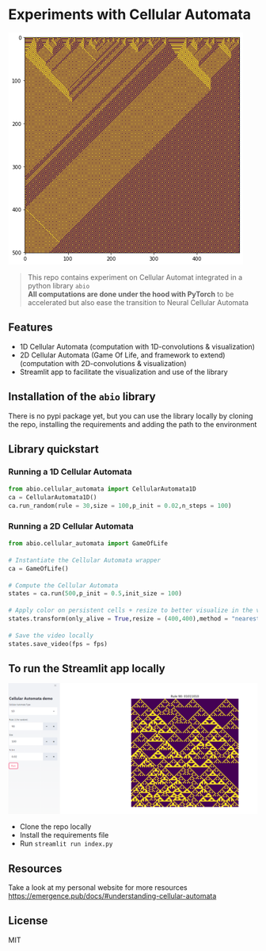 # Experiments with Cellular Automata
![](examples/images/1D_CA1.png)

> This repo contains experiment on Cellular Automat integrated in a python library ``abio``<br>
> **All computations are done under the hood with PyTorch** to be accelerated but also ease the transition to Neural Cellular Automata 


## Features
- 1D Cellular Automata (computation with 1D-convolutions & visualization)
- 2D Cellular Automata (Game Of Life, and framework to extend) (computation with 2D-convolutions & visualization)
- Streamlit app to facilitate the visualization and use of the library

## Installation of the ``abio`` library
There is no pypi package yet, but you can use the library locally by cloning the repo, installing the requirements and adding the path to the environment

## Library quickstart
### Running a 1D Cellular Automata
```python
from abio.cellular_automata import CellularAutomata1D
ca = CellularAutomata1D()
ca.run_random(rule = 30,size = 100,p_init = 0.02,n_steps = 100)
```

### Running a 2D Cellular Automata
```python
from abio.cellular_automata import GameOfLife

# Instantiate the Cellular Automata wrapper
ca = GameOfLife()

# Compute the Cellular Automata
states = ca.run(500,p_init = 0.5,init_size = 100)

# Apply color on persistent cells + resize to better visualize in the video
states.transform(only_alive = True,resize = (400,400),method = "nearest")

# Save the video locally
states.save_video(fps = fps)
```

## To run the Streamlit app locally
![](examples/images/streamlit_tool.png)
- Clone the repo locally
- Install the requirements file
- Run ``streamlit run index.py``

## Resources
Take a look at my personal website for more resources https://emergence.pub/docs/#understanding-cellular-automata

## License
MIT